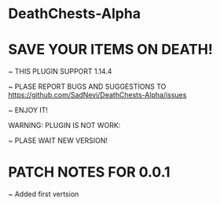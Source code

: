 # DeathChests-Alpha
# SAVE YOUR ITEMS ON DEATH!
~ THIS PLUGIN SUPPORT 1.14.4

~ PLASE REPORT BUGS AND SUGGESTİONS TO https://github.com/SadNevi/DeathChests-Alpha/issues

~ ENJOY IT!

WARNING: PLUGIN IS NOT WORK:

~ PLASE WAIT NEW VERSION!
# PATCH NOTES FOR 0.0.1
~ Added first vertsion
